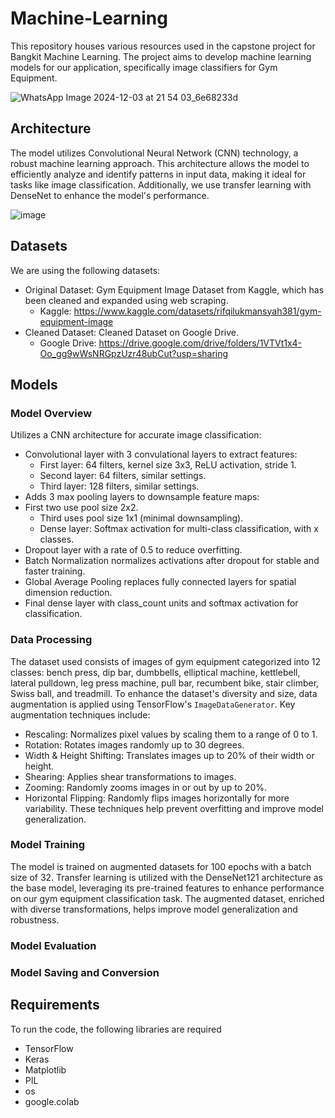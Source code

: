 # Machine-Learning
This repository houses various resources used in the capstone project for Bangkit Machine Learning. The project aims to develop machine learning models for our application, specifically image classifiers for Gym Equipment.

![WhatsApp Image 2024-12-03 at 21 54 03_6e68233d](https://github.com/user-attachments/assets/8bc52373-8bb6-4e50-b760-aefcfbd5e34d)

## Architecture
The model utilizes Convolutional Neural Network (CNN) technology, a robust machine learning approach. This architecture allows the model to efficiently analyze and identify patterns in input data, making it ideal for tasks like image classification. Additionally, we use transfer learning with DenseNet to enhance the model's performance.

![image](https://github.com/user-attachments/assets/5360a61b-eef9-4abb-95ad-7354033f0819)

## Datasets
We are using the following datasets:
* Original Dataset: Gym Equipment Image Dataset from Kaggle, which has been cleaned and expanded using web scraping.
  * Kaggle: https://www.kaggle.com/datasets/rifqilukmansyah381/gym-equipment-image
* Cleaned Dataset: Cleaned Dataset on Google Drive.
  * Google Drive: https://drive.google.com/drive/folders/1VTVt1x4-Oo_gg9wWsNRGpzUzr48ubCut?usp=sharing

## Models
### Model Overview
Utilizes a CNN architecture for accurate image classification:
- Convolutional layer with 3 convulational layers to extract features:
  - First layer: 64 filters, kernel size 3x3, ReLU activation, stride 1.
  - Second layer: 64 filters, similar settings.
  - Third layer: 128 filters, similar settings.
- Adds 3 max pooling layers to downsample feature maps:
- First two use pool size 2x2.
  - Third uses pool size 1x1 (minimal downsampling).
  - Dense layer: Softmax activation for multi-class classification, with x classes.
- Dropout layer with a rate of 0.5 to reduce overfitting.
- Batch Normalization normalizes activations after dropout for stable and faster training.
- Global Average Pooling replaces fully connected layers for spatial dimension reduction.
- Final dense layer with class_count units and softmax activation for classification.

### Data Processing
The dataset used consists of images of gym equipment categorized into 12 classes: bench press, dip bar, dumbbells, elliptical machine, kettlebell, lateral pulldown, leg press machine, pull bar, recumbent bike, stair climber, Swiss ball, and treadmill.
To enhance the dataset's diversity and size, data augmentation is applied using TensorFlow's `ImageDataGenerator`. Key augmentation techniques include:
- Rescaling: Normalizes pixel values by scaling them to a range of 0 to 1.
- Rotation: Rotates images randomly up to 30 degrees.
- Width & Height Shifting: Translates images up to 20% of their width or height.
- Shearing: Applies shear transformations to images.
- Zooming: Randomly zooms images in or out by up to 20%.
- Horizontal Flipping: Randomly flips images horizontally for more variability. 
These techniques help prevent overfitting and improve model generalization.

### Model Training
The model is trained on augmented datasets for 100 epochs with a batch size of 32. Transfer learning is utilized with the DenseNet121 architecture as the base model, leveraging its pre-trained features to enhance performance on our gym equipment classification task. The augmented dataset, enriched with diverse transformations, helps improve model generalization and robustness.

### Model Evaluation

### Model Saving and Conversion

## Requirements
To run the code, the following libraries are required
- TensorFlow
- Keras
- Matplotlib
- PIL
- os
- google.colab

